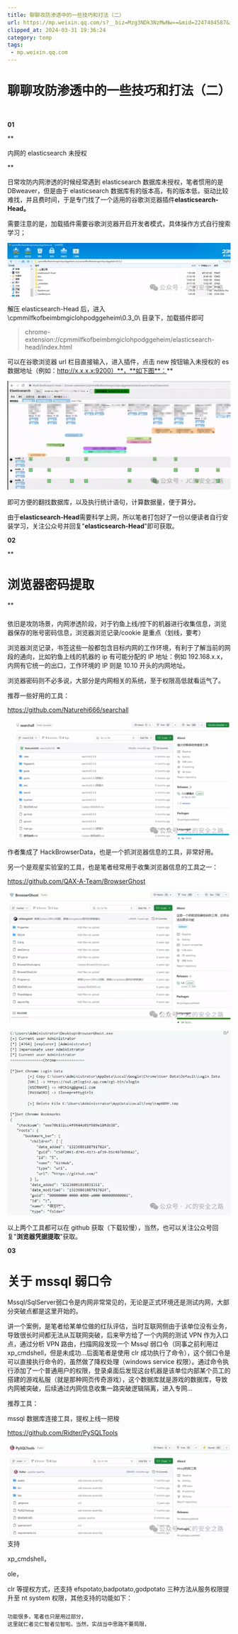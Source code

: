 ```yaml
---
title: 聊聊攻防渗透中的一些技巧和打法（二）
url: https://mp.weixin.qq.com/s?__biz=Mzg3NDk3NzMwNw==&mid=2247484587&idx=1&sn=96bbeb4db99dc21aab584abd562ce8ba&chksm=cec9c5dff9be4cc9cbf770a6221fd6bb2d2fc3a6c17590f6a6cdf231c79bd3373411fb3eab1a&mpshare=1&scene=1&srcid=0219WDxMXJr4kQmRrfPthMSk&sharer_shareinfo=1383bee2a06dad30ffcfc7ceba2a3785&sharer_shareinfo_first=1383bee2a06dad30ffcfc7ceba2a3785#rd
clipped_at: 2024-03-31 19:36:24
category: temp
tags: 
 - mp.weixin.qq.com
---
```



# 聊聊攻防渗透中的一些技巧和打法（二）

    

  

  

  

**01**

**

内网的 elasticsearch 未授权

**

  

日常攻防内网渗透的时候经常遇到 elasticsearch 数据库未授权，笔者惯用的是 DBweaver，但是由于 elasticsearch 数据库有的版本高，有的版本低，驱动比较难找，并且费时间，于是专门找了一个适用的谷歌浏览器插件**elasticsearch-Head。**

需要注意的是，加载插件需要谷歌浏览器开启开发者模式，具体操作方式自行搜索学习；

![图片](assets/1711884984-fa80c08ada56552b01a5f98b29154e04.webp)

解压 elasticsearch-Head 后，进入\\cpmmilfkofbeimbmgiclohpodggeheim\\0.3\_0\\ 目录下，加载插件即可

> chrome-extension://cpmmilfkofbeimbmgiclohpodggeheim/elasticsearch-head/index.html

可以在谷歌浏览器 url 栏目直接输入，进入插件，点击 new 按钮输入未授权的 es 数据地址（例如：http://x.x.x.x:9200）**，**如下图**：**

![图片](assets/1711884984-b8cb01e0f60b85d54c5249cbd1175b14.webp)

即可方便的翻找数据库，以及执行统计语句，计算数据量，便于算分。

由于**elasticsearch-Head**需要科学上网，所以笔者打包好了一份以便读者自行安装学习，关注公众号并回复"**elasticsearch-Head**"即可获取。  

  

  

  

**02**

**

# 浏览器密码提取

**

### 

  

依旧是攻防场景，内网渗透阶段，对于钓鱼上线/控下的机器进行收集信息，浏览器保存的账号密码信息，浏览器浏览记录/cookie 是重点（划线，要考）  

浏览器浏览记录，书签这些一般都包含目标内网的工作环境，有利于了解当前的网段的通向，比如钓鱼上线的机器的 ip 有可能分配的 IP 地址：例如 192.168.x.x，内网有它统一的出口，工作环境的 IP 则是 10.10 开头的内网地址。

浏览器密码则不必多说，大部分是内网相关的系统，至于权限高低就看运气了。  

推荐一些好用的工具：

https://github.com/Naturehi666/searchall  

![图片](assets/1711884984-aec19beec763bd7b9a70f31884eca3a2.webp)  

作者集成了 HackBrowserData，也是一个抓浏览器信息的工具，非常好用。

另一个是观星实验室的工具，也是笔者经常用于收集浏览器信息的工具之一：

https://github.com/QAX-A-Team/BrowserGhost  

![图片](assets/1711884984-b8df24d1f0d8fb2cfb6a85956a5979f5.webp)

![图片](assets/1711884984-c83986b0dfb1f26d084deb8b524dd0ec.webp)

  

  

以上两个工具都可以在 github 获取（下载较慢），当然，也可以关注公众号回复"**浏览器凭据提取**"获取。  

  

  

  

**03**

# **关于 mssql 弱口令**

  

Mssql/SqlServer弱口令是内网非常常见的，无论是正式环境还是测试内网，大部分突破点都是这里开始的。

讲一个案例，是笔者给某单位做的红队评估，当时互联网侧由于该单位没有业务，导致很长时间都无法从互联网突破，后来甲方给了一个内网的测试 VPN 作为入口点，通过分析 VPN 路由，扫描网段发现一个 Mssql 弱口令（同事之前利用过 xp\_cmdshell，但是未成功...后面笔者是使用 clr 成功执行了命令），这个弱口令是可以直接执行命令的，虽然做了降权处理（windows service 权限）。通过命令执行添加了一个普通用户的权限，登录桌面后发现这台机器是该单位内部某个员工的搭建的游戏私服（就是那种网页传奇游戏），这个数据库就是游戏的数据库，导致内网被突破，后续通过内网信息收集一路突破逻辑隔离，进入专网...  

推荐工具：

mssql 数据库连接工具，提权上线一把梭

https://github.com/Ridter/PySQLTools

![图片](assets/1711884984-5f840038b61a883ec0ef3cd84127518c.webp)支持

xp\_cmdshell，

ole，

clr 等提权方式，还支持 efspotato,badpotato,godpotato 三种方法从服务权限提升至 nt system 权限，其他支持的功能如下：

### 

```plain
功能很多，笔者也只是用过部分，
这里就仁者见仁智者见智啦。当然，实战当中思路不要局限，
```